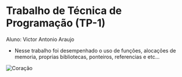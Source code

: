 # Trabalho de Técnica de Programação (TP-1)
 Aluno: Victor Antonio Araujo

* Nesse trabalho foi desempenhado o uso de funções, alocações de memoria, proprias bibliotecas, ponteiros, referencias e etc...


![Coração](https://i.imgur.com/NbM4vpng.jpg)
